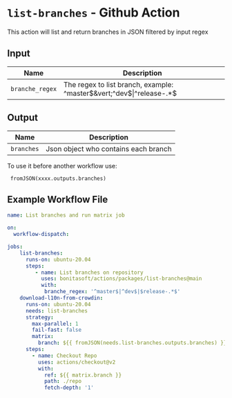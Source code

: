# `list-branches` - **Github Action**

This action will list and return branches in JSON filtered by input regex

## Input

| Name          | Description                                                              |
| ------------- |--------------------------------------------------------------------------|
| `branche_regex` | The regex to list branch, example: ^master$&vert;^dev$&vert;^release-.*$ |

## Output


| Name          | Description                      |
| ------------- |----------------------------------|
| `branches` | Json object who contains each branch|

To use it before another workflow use:

```
 fromJSON(xxxx.outputs.branches)
```


## Example Workflow File

```yaml
name: List branches and run matrix job

on: 
  workflow-dispatch:    

jobs:
    list-branches:
      runs-on: ubuntu-20.04
      steps:
         - name: List branches on repository            
           uses: bonitasoft/actions/packages/list-branches@main
           with:
            branche_regex: '^master$|^dev$|$release-.*$'
    download-l10n-from-crowdin:
      runs-on: ubuntu-20.04
      needs: list-branches
      strategy:
        max-parallel: 1
        fail-fast: false
        matrix:
          branch: ${{ fromJSON(needs.list-branches.outputs.branches) }}
      steps:
        - name: Checkout Repo
          uses: actions/checkout@v2
          with:
            ref: ${{ matrix.branch }}
            path: ./repo
            fetch-depth: '1'
```
